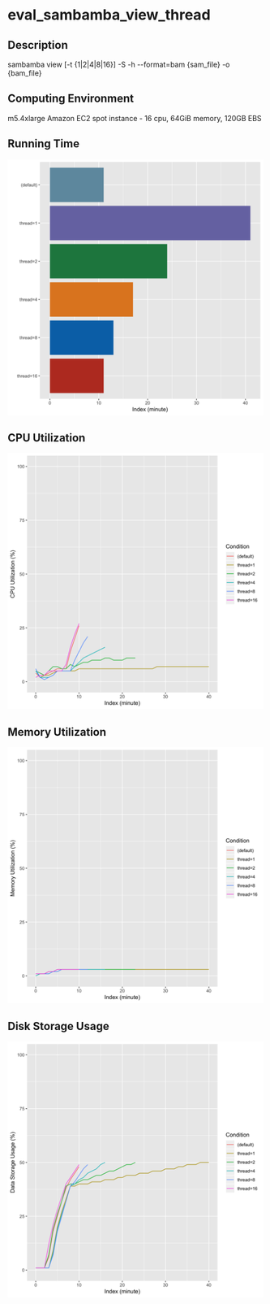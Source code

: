# eval_sambamba_view_thread

## Description
sambamba view [-t {1|2|4|8|16}] -S -h --format=bam {sam_file} -o {bam_file}

## Computing Environment
m5.4xlarge Amazon EC2 spot instance - 16 cpu, 64GiB memory, 120GB EBS

## Running Time
![Running Time](output/running_time.png)

## CPU Utilization
![CPU Utilization](output/cpu_utilization.png)

## Memory Utilization
![Memory Utilization](output/memory_utilization.png)

## Disk Storage Usage
![Disk Storage Usage](output/disk_storage_usage.png)
